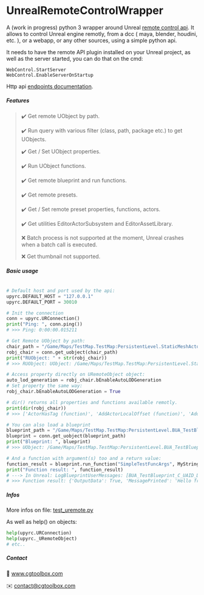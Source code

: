 
# UnrealRemoteControlWrapper

A (work in progress) python 3 wrapper around Unreal [remote control api](https://docs.unrealengine.com/4.27/en-US/ProductionPipelines/ScriptingAndAutomation/WebControl/QuickStart/). It allows to control Unreal engine remotly, from a dcc ( maya, blender, houdini, etc. ), or a webapp, or any other sources, using a simple python api.

It needs to have the remote API plugin installed on your Unreal project, as well as the server started, you can do that on the cmd: 

```
WebControl.StartServer
WebControl.EnableServerOnStartup
```
Http api [endpoints documentation](https://docs.unrealengine.com/4.27/en-US/ProductionPipelines/ScriptingAndAutomation/WebControl/Endpoints/).

##### Features

> ✔️ Get remote UObject by path.
>
> ✔️ Run query with various filter (class, path, package etc.) to get UObjects.
>
> ✔️ Get / Set UObject properties.
>
> ✔️ Run UObject functions.
>
> ✔️ Get remote blueprint and run functions.
>
> ✔️ Get remote presets.
>
> ✔️ Get / Set remote preset properties, functions, actors.
>
> ✔️ Get utilities EditorActorSubsystem and EditorAssetLibrary.
>
> ❌ Batch process is not supported at the moment, Unreal crashes when a batch call is executed.
>
> ❌ Get thumbnail not supported.

##### Basic usage

```python

# Default host and port used by the api:
upyrc.DEFAULT_HOST = "127.0.0.1"
upyrc.DEFAULT_PORT = 30010

# Init the connection
conn = upyrc.URConnection()
print("Ping: ", conn.ping())
# >>> Ping: 0:00:00.015211

# Get Remote UObject by path:
chair_path = "/Game/Maps/TestMap.TestMap:PersistentLevel.StaticMeshActor_2"
robj_chair = conn.get_uobject(chair_path)
print("RUObject: " + str(robj_chair))
# >>> RUObject: UObject: /Game/Maps/TestMap.TestMap:PersistentLevel.StaticMeshActor_2, of Class /Script/Engine.StaticMeshActor

# Access property directly on URemoteObject object:
auto_lod_generation = robj_chair.bEnableAutoLODGeneration
# Set property the same way:
robj_chair.bEnableAutoLODGeneration = True

# dir() returns all properties and functions available remotly.
print(dir(robj_chair))
# >>> ['ActorHasTag (function)', 'AddActorLocalOffset (function)', 'AddActorLocalRotation (function)', 'AddActorLocalTransform (function)',  ... 'bRelevantForLevelBounds (property)', 'bRelevantForNetworkReplays (property)', 'bStaticMeshReplicateMovement (property)']

# You can also load a blueprint
blueprint_path = "/Game/Maps/TestMap.TestMap:PersistentLevel.BUA_TestBlueprint_C_1"
blueprint = conn.get_uobject(blueprint_path)
print("Blueprint: ", blueprint)
# >>> UObject: /Game/Maps/TestMap.TestMap:PersistentLevel.BUA_TestBlueprint_C_1, of Class /Game/Blueprints/BUA_TestBlueprint.BUA_TestBlueprint_C

# And a function with argument(s) too and a return value:
function_result = blueprint.run_function("SimpleTestFuncArgs", MyString="Hello from python !")
print("Function result: ", function_result)
# ---> In Unreal: LogBlueprintUserMessages: [BUA_TestBlueprint_C_UAID_D89EF37396CEAA5E01_2120751343] Hello from python !
# >>> Function result: {'OutputData': True, 'MessagePrinted': 'Hello from python !'}

```

##### Infos

More infos on file: [test_uremote.py](test_uremote.py)

As well as help() on objects:
```python
help(upyrc.URConnection)
help(upyrc._URemoteObject)
# etc..
```
##### Contact

🔗 www.cgtoolbox.com

✉️ contact@cgtoolbox.com
